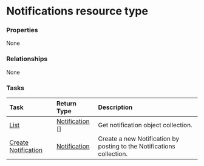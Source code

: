 # Notifications resource type



### Properties
None

### Relationships
None


### Tasks

| Task		   | Return Type	|Description|
|:---------------|:--------|:----------|
|[List](../api/notification_list.md) | [Notification](notification.md) [] |Get notification object collection. |
|[Create Notification](../api/notification_post_notifications.md) |[Notification](notification.md)| Create a new Notification by posting to the Notifications collection.|

<!-- uuid: b8875ff3-062d-4f7f-afbd-2e708104a0d4
2015-10-16 16:12:41 UTC -->
<!-- {
  "type": "#page.annotation",
  "description": "Notifications resource",
  "keywords": "",
  "section": "documentation",
  "tocPath": ""
}-->